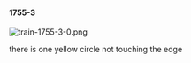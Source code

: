 #### 1755-3
![train-1755-3-0.png](https://github.com/lil-lab/nlvr/raw/master/nlvr/train/images/40/train-1755-3-0.png "train-1755-3-0.png")

there is one yellow circle not touching the edge